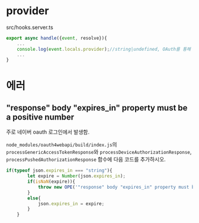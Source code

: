 # provider

src/hooks.server.ts
```ts
export async handle({event, resolve}){
    ...
    console.log(event.locals.provider);//string|undefined, OAuth를 통해 로그인 할 경우 해당 로그인의 공급자(provider)가 반환됨.
    ...
}
```

# 에러

## "response" body "expires_in" property must be a positive number
주로 네이버 oauth 로그인에서 발생함.

`node_modules/oauth4webapi/build/index.js`의 `processGenericAccessTokenResponse`와 `processDeviceAuthorizationResponse`, `processPushedAuthorizationResponse` 함수에 다음 코드를 추가하시오.
```js
if(typeof json.expires_in === "string"){
        let expire = Number(json.expires_in);
        if(isNaN(expire)){
            throw new OPE('"response" body "expires_in" property must be a positive number');
        }
        else{
            json.expires_in = expire;
        }
    }
```